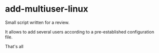 # add-multiuser-linux
Small script written for a review. 

It allows to add several users according to a pre-established configuration file. 

That's all
